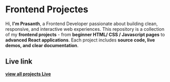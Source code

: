 # Frontend Projectes

Hi, **I'm Prasanth**, a Frontend Developer passionate about building clean, responsive, and interactive web experiences.
This repository is a collection of my **frontend projects** - from **beginner HTML/ CSS / Javascript pages** to **advanced React applications**.
Each project includes **source code, live demos, and clear documentation**.

## Live link

**[view all projects Live](https://github.com/CodeMagePrasanth/Project_Front_End)**